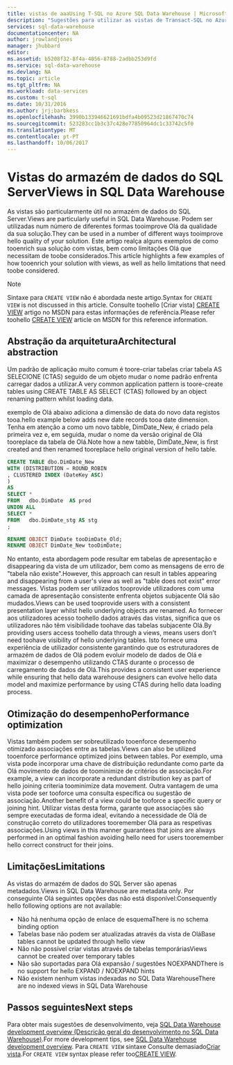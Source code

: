 ```yaml
---
title: vistas de aaaUsing T-SQL no Azure SQL Data Warehouse | Microsoft Docs
description: "Sugestões para utilizar as vistas de Transact-SQL no Azure SQL Data Warehouse para desenvolver soluções."
services: sql-data-warehouse
documentationcenter: NA
author: jrowlandjones
manager: jhubbard
editor: 
ms.assetid: b5208f32-8f4a-4056-8788-2adbb253d9fd
ms.service: sql-data-warehouse
ms.devlang: NA
ms.topic: article
ms.tgt_pltfrm: NA
ms.workload: data-services
ms.custom: t-sql
ms.date: 10/31/2016
ms.author: jrj;barbkess
ms.openlocfilehash: 3990b133946621691bdfa4b09523d21867470c74
ms.sourcegitcommit: 523283cc1b3c37c428e77850964dc1c33742c5f0
ms.translationtype: MT
ms.contentlocale: pt-PT
ms.lasthandoff: 10/06/2017
---
```

# <a name="views-in-sql-data-warehouse"></a><span data-ttu-id="83104-103">Vistas do armazém de dados do SQL Server</span><span class="sxs-lookup"><span data-stu-id="83104-103">Views in SQL Data Warehouse</span></span>
<span data-ttu-id="83104-104">As vistas são particularmente útil no armazém de dados do SQL Server.</span><span class="sxs-lookup"><span data-stu-id="83104-104">Views are particularly useful in SQL Data Warehouse.</span></span> <span data-ttu-id="83104-105">Podem ser utilizadas num número de diferentes formas tooimprove Olá da qualidade da sua solução.</span><span class="sxs-lookup"><span data-stu-id="83104-105">They can be used in a number of different ways tooimprove hello quality of your solution.</span></span>  <span data-ttu-id="83104-106">Este artigo realça alguns exemplos de como tooenrich sua solução com vistas, bem como limitações Olá que necessitam de toobe considerados.</span><span class="sxs-lookup"><span data-stu-id="83104-106">This article highlights a few examples of how tooenrich your solution with views, as well as hello limitations that need toobe considered.</span></span>

> [!NOTE]
> <span data-ttu-id="83104-107">Sintaxe para `CREATE VIEW` não é abordada neste artigo.</span><span class="sxs-lookup"><span data-stu-id="83104-107">Syntax for `CREATE VIEW` is not discussed in this article.</span></span> <span data-ttu-id="83104-108">Consulte toohello [Criar vista] [ CREATE VIEW] artigo no MSDN para estas informações de referência.</span><span class="sxs-lookup"><span data-stu-id="83104-108">Please refer toohello [CREATE VIEW][CREATE VIEW] article on MSDN for this reference information.</span></span>
> 
> 

## <a name="architectural-abstraction"></a><span data-ttu-id="83104-109">Abstração da arquitetura</span><span class="sxs-lookup"><span data-stu-id="83104-109">Architectural abstraction</span></span>
<span data-ttu-id="83104-110">Um padrão de aplicação muito comum é toore-criar tabelas criar tabela AS SELECIONE (CTAS) seguido de um objeto mudar o nome padrão enfrenta carregar dados a utilizar.</span><span class="sxs-lookup"><span data-stu-id="83104-110">A very common application pattern is toore-create tables using CREATE TABLE AS SELECT (CTAS) followed by an object renaming pattern whilst loading data.</span></span>

<span data-ttu-id="83104-111">exemplo de Olá abaixo adiciona a dimensão de data do novo data registos tooa.</span><span class="sxs-lookup"><span data-stu-id="83104-111">hello example below adds new date records tooa date dimension.</span></span> <span data-ttu-id="83104-112">Tenha em atenção a como um novo tabble, DimDate_New, é criado pela primeira vez e, em seguida, mudar o nome da versão original de Olá tooreplace da tabela de Olá.</span><span class="sxs-lookup"><span data-stu-id="83104-112">Note how a new tabble, DimDate_New, is first created and then renamed tooreplace hello original version of hello table.</span></span>

```sql
CREATE TABLE dbo.DimDate_New
WITH (DISTRIBUTION = ROUND_ROBIN
, CLUSTERED INDEX (DateKey ASC)
)
AS
SELECT *
FROM   dbo.DimDate  AS prod
UNION ALL
SELECT *
FROM   dbo.DimDate_stg AS stg
;

RENAME OBJECT DimDate tooDimDate_Old;
RENAME OBJECT DimDate_New tooDimDate;

```

<span data-ttu-id="83104-113">No entanto, esta abordagem pode resultar em tabelas de apresentação e disappearing da vista de um utilizador, bem como as mensagens de erro de "tabela não existe".</span><span class="sxs-lookup"><span data-stu-id="83104-113">However, this approach can result in tables appearing and disappearing from a user's view as well as "table does not exist" error messages.</span></span> <span data-ttu-id="83104-114">Vistas podem ser utilizados tooprovide utilizadores com uma camada de apresentação consistente enfrenta objetos subjacente Olá são mudados.</span><span class="sxs-lookup"><span data-stu-id="83104-114">Views can be used tooprovide users with a consistent presentation layer whilst hello underlying objects are renamed.</span></span> <span data-ttu-id="83104-115">Ao fornecer aos utilizadores acesso toohello dados através das vistas, significa que os utilizadores não têm visibilidade toohave das tabelas subjacente Olá.</span><span class="sxs-lookup"><span data-stu-id="83104-115">By providing users access toohello data through a views, means users don't need toohave visibility of hello underlying tables.</span></span> <span data-ttu-id="83104-116">Isto fornece uma experiência de utilizador consistente garantindo que os estruturadores de armazém de dados de Olá podem evoluir modelo de dados de Olá e maximizar o desempenho utilizando CTAS durante o processo de carregamento de dados de Olá.</span><span class="sxs-lookup"><span data-stu-id="83104-116">This provides a consistent user experience while ensuring that hello data warehouse designers can evolve hello data model and maximize performance by using CTAS during hello data loading process.</span></span>    

## <a name="performance-optimization"></a><span data-ttu-id="83104-117">Otimização do desempenho</span><span class="sxs-lookup"><span data-stu-id="83104-117">Performance optimization</span></span>
<span data-ttu-id="83104-118">Vistas também podem ser sobreutilizado tooenforce desempenho otimizado associações entre as tabelas.</span><span class="sxs-lookup"><span data-stu-id="83104-118">Views can also be utilized tooenforce performance optimized joins between tables.</span></span> <span data-ttu-id="83104-119">Por exemplo, uma vista pode incorporar uma chave de distribuição redundante como parte da Olá movimento de dados de toominimize de critérios de associação.</span><span class="sxs-lookup"><span data-stu-id="83104-119">For example, a view can incorporate a redundant distribution key as part of hello joining criteria toominimize data movement.</span></span>  <span data-ttu-id="83104-120">Outra vantagem de uma vista pode ser tooforce uma consulta específica ou sugestão de associação.</span><span class="sxs-lookup"><span data-stu-id="83104-120">Another benefit of a view could be tooforce a specific query or joining hint.</span></span> <span data-ttu-id="83104-121">Utilizar vistas desta forma, garante que associações são sempre executadas de forma ideal, evitando a necessidade de Olá de construção correto do utilizadores tooremember Olá para as respetivas associações.</span><span class="sxs-lookup"><span data-stu-id="83104-121">Using views in this manner guarantees that joins are always performed in an optimal fashion avoiding hello need for users tooremember hello correct construct for their joins.</span></span>

## <a name="limitations"></a><span data-ttu-id="83104-122">Limitações</span><span class="sxs-lookup"><span data-stu-id="83104-122">Limitations</span></span>
<span data-ttu-id="83104-123">As vistas do armazém de dados do SQL Server são apenas metadados.</span><span class="sxs-lookup"><span data-stu-id="83104-123">Views in SQL Data Warehouse are metadata only.</span></span>  <span data-ttu-id="83104-124">Por conseguinte Olá seguintes opções das não está disponível:</span><span class="sxs-lookup"><span data-stu-id="83104-124">Consequently hello following options are not available:</span></span>

* <span data-ttu-id="83104-125">Não há nenhuma opção de enlace de esquema</span><span class="sxs-lookup"><span data-stu-id="83104-125">There is no schema binding option</span></span>
* <span data-ttu-id="83104-126">Tabelas base não podem ser atualizadas através da vista de Olá</span><span class="sxs-lookup"><span data-stu-id="83104-126">Base tables cannot be updated through hello view</span></span>
* <span data-ttu-id="83104-127">Não não possível criar vistas através de tabelas temporárias</span><span class="sxs-lookup"><span data-stu-id="83104-127">Views cannot be created over temporary tables</span></span>
* <span data-ttu-id="83104-128">Não são suportadas para Olá expansão / sugestões NOEXPAND</span><span class="sxs-lookup"><span data-stu-id="83104-128">There is no support for hello EXPAND / NOEXPAND hints</span></span>
* <span data-ttu-id="83104-129">Não existem nenhum vistas indexadas no SQL Data Warehouse</span><span class="sxs-lookup"><span data-stu-id="83104-129">There are no indexed views in SQL Data Warehouse</span></span>

## <a name="next-steps"></a><span data-ttu-id="83104-130">Passos seguintes</span><span class="sxs-lookup"><span data-stu-id="83104-130">Next steps</span></span>
<span data-ttu-id="83104-131">Para obter mais sugestões de desenvolvimento, veja [SQL Data Warehouse development overview (Descrição geral do desenvolvimento no SQL Data Warehouse)][SQL Data Warehouse development overview].</span><span class="sxs-lookup"><span data-stu-id="83104-131">For more development tips, see [SQL Data Warehouse development overview][SQL Data Warehouse development overview].</span></span>
<span data-ttu-id="83104-132">Para `CREATE VIEW` sintaxe Consulte demasiado[Criar vista][CREATE VIEW].</span><span class="sxs-lookup"><span data-stu-id="83104-132">For `CREATE VIEW` syntax please refer too[CREATE VIEW][CREATE VIEW].</span></span>

<!--Image references-->

<!--Article references-->
[SQL Data Warehouse development overview]: ./sql-data-warehouse-overview-develop.md

<!--MSDN references-->
[CREATE VIEW]: https://msdn.microsoft.com/en-us/library/ms187956.aspx

<!--Other Web references-->
